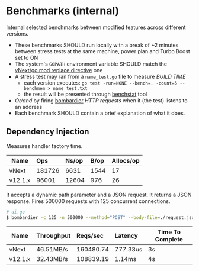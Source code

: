 # Benchmarks (internal)

Internal selected benchmarks between modified features across different versions.

* These benchmarks SHOULD run locally with a break of ~2 minutes between stress tests at the same machine, power plan and Turbo Boost set to ON
* The system's `GOPATH` environment variable SHOULD match the [vNext/go.mod replace directive](vNext/go.mod#L5) one
* A stress test may ran from a `name_test.go` file to measure _BUILD TIME_
    * each version executes: `go test -run=NONE --bench=. -count=5 --benchmem > name_test.txt`
    * the result will be presented through [benchstat](https://pkg.go.dev/golang.org/x/perf/cmd/benchstat) tool
* _Or/and_ by firing [bombardier](https://github.com/codesenberg/bombardier/releases/tag/v1.2.4) _HTTP requests_ when it (the test) listens to an address
* Each benchmark SHOULD contain a brief explanation of what it does.

## Dependency Injection

Measures handler factory time.

| Name    | Ops | Ns/op | B/op | Allocs/op |
|---------|:------|:--------|:--------|----|
| vNext   | 181726 | 6631  | 1544 | 17 |
| v12.1.x |  96001 | 12604 | 976  | 26 |

It accepts a dynamic path parameter and a JSON request. It returns a JSON response. Fires 500000 requests with 125 concurrent connections.

```sh
# di.go
$ bombardier -c 125 -n 500000 --method="POST" --body-file=./request.json http://localhost:5000/42
```

| Name    | Throughput | Reqs/sec | Latency | Time To Complete |
|---------|:-----------|:----------|:---------|----------------|
| vNext   |  46.51MB/s | 160480.74 | 777.33us | 3s |
| v12.1.x |  32.43MB/s | 108839.19 | 1.14ms   | 4s |
